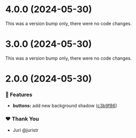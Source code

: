 # 4.0.0 (2024-05-30)

This was a version bump only, there were no code changes.

# 3.0.0 (2024-05-30)

This was a version bump only, there were no code changes.

# 2.0.0 (2024-05-30)


### 🚀 Features

- **buttons:** add new background shadow ([c3b9f86](https://github.com/thashimoto1998/tuskydesign/commit/c3b9f86))

### ❤️  Thank You

- Juri @juristr